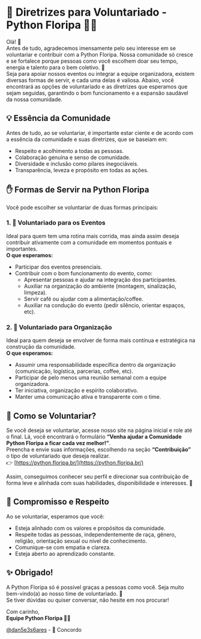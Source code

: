 # 📘 Diretrizes para Voluntariado - Python Floripa 🐍🌴

Olá! 💛  
Antes de tudo, agradecemos imensamente pelo seu interesse em se voluntariar e contribuir com a Python Floripa. Nossa comunidade só cresce e se fortalece porque pessoas como você escolhem doar seu tempo, energia e talento para o bem coletivo. 🙌  
Seja para apoiar nossos eventos ou integrar a equipe organizadora, existem diversas formas de servir, e cada uma delas é valiosa. Abaixo, você encontrará as opções de voluntariado e as diretrizes que esperamos que sejam seguidas, garantindo o bom funcionamento e a expansão saudável da nossa comunidade.

## 💡 Essência da Comunidade
Antes de tudo, ao se voluntariar, é importante estar ciente e de acordo com a essência da comunidade e suas diretrizes, que se baseiam em:  
- Respeito e acolhimento a todas as pessoas.  
- Colaboração genuína e senso de comunidade.  
- Diversidade e inclusão como pilares inegociáveis.  
- Transparência, leveza e propósito em todas as ações.  

## ✋ Formas de Servir na Python Floripa
Você pode escolher se voluntariar de duas formas principais:  

### 1. 👥 Voluntariado para os Eventos
Ideal para quem tem uma rotina mais corrida, mas ainda assim deseja contribuir ativamente com a comunidade em momentos pontuais e importantes.  
**O que esperamos:**  
- Participar dos eventos presenciais.  
- Contribuir com o bom funcionamento do evento, como:  
  - Apresentar pessoas e ajudar na integração dos participantes.  
  - Auxiliar na organização do ambiente (montagem, sinalização, limpeza).  
  - Servir café ou ajudar com a alimentação/coffee.  
  - Auxiliar na condução do evento (pedir silêncio, orientar espaços, etc).  

### 2. 🧩 Voluntariado para Organização
Ideal para quem deseja se envolver de forma mais contínua e estratégica na construção da comunidade.  
**O que esperamos:**  
- Assumir uma responsabilidade específica dentro da organização (comunicação, logística, parcerias, coffee, etc).  
- Participar de pelo menos uma reunião semanal com a equipe organizadora.  
- Ter iniciativa, organização e espírito colaborativo.  
- Manter uma comunicação ativa e transparente com o time.  

## 📄 Como se Voluntariar?
Se você deseja se voluntariar, acesse nosso site na página inicial e role até o final. Lá, você encontrará o formulário **“Venha ajudar a Comunidade Python Floripa a ficar cada vez melhor!”**.  
Preencha e envie suas informações, escolhendo na seção **“Contribuição”** o tipo de voluntariado que deseja realizar.  
👉 [https://python.floripa.br/](https://python.floripa.br/)  

Assim, conseguimos conhecer seu perfil e direcionar sua contribuição de forma leve e alinhada com suas habilidades, disponibilidade e interesses. 💬

## 🤝 Compromisso e Respeito
Ao se voluntariar, esperamos que você:  
- Esteja alinhado com os valores e propósitos da comunidade.  
- Respeite todas as pessoas, independentemente de raça, gênero, religião, orientação sexual ou nível de conhecimento.  
- Comunique-se com empatia e clareza.  
- Esteja aberto ao aprendizado constante.  

## ✨ Obrigado!
A Python Floripa só é possível graças a pessoas como você. Seja muito bem-vindo(a) ao nosso time de voluntariado. 💛  
Se tiver dúvidas ou quiser conversar, não hesite em nos procurar!  

Com carinho,  
**Equipe Python Floripa 🐍🌊**

[@dan5e3s6ares](https://www.github.com/dan5e3s6ares) - 🤝 Concordo
